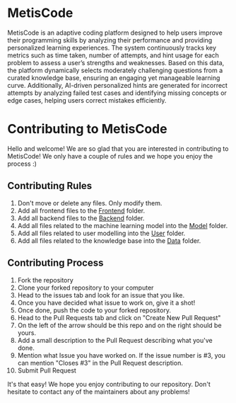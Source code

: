 # MetisCode
MetisCode is an adaptive coding platform designed to help users improve their programming skills by analyzing their performance and providing personalized learning experiences. The system continuously tracks key metrics such as time taken, number of attempts, and hint usage for each problem to assess a user’s strengths and weaknesses. Based on this data, the platform dynamically selects moderately challenging questions from a curated knowledge base, ensuring an engaging yet manageable learning curve. Additionally, AI-driven personalized hints are generated for incorrect attempts by analyzing failed test cases and identifying missing concepts or edge cases, helping users correct mistakes efficiently. 

# Contributing to MetisCode
Hello and welcome! We are so glad that you are interested in contributing to MetisCode!
We only have a couple of rules and we hope you enjoy the process :)

## Contributing Rules
1. Don't move or delete any files. Only modify them.
2. Add all frontend files to the [Frontend]() folder.
3. Add all backend files to the [Backend]() folder.
4. Add all files related to the machine learning model into the [Model]() folder.
5. Add all files related to user modelling into the [User]() folder.
6. Add all files related to the knowledge base into the [Data]() folder.

## Contributing Process
1. Fork the repository
2. Clone your forked repository to your computer
3. Head to the issues tab and look for an issue that you like.
4. Once you have decided what issue to work on, give it a shot!
5. Once done, push the code to your forked repository.
6. Head to the Pull Requests tab and click on "Create New Pull Request"
7. On the left of the arrow should be this repo and on the right should be yours.
8. Add a small description to the Pull Request describing what you've done.
9. Mention what Issue you have worked on. If the issue number is #3, you can mention "Closes #3" in the Pull Request description.
10. Submit Pull Request

It's that easy! We hope you enjoy contributing to our repository. Don't hesitate to contact any of the maintainers about any problems!
